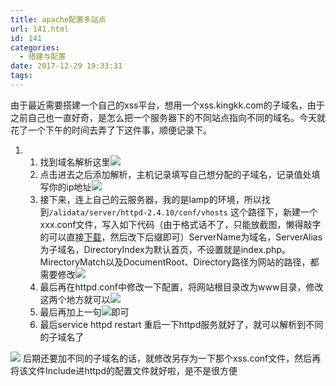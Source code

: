 ```yaml
---
title: apache配置多站点
url: 141.html
id: 141
categories:
  - 搭建与配置
date: 2017-12-29 19:33:31
tags:
---
```


由于最近需要搭建一个自己的xss平台，想用一个xss.kingkk.com的子域名，由于之前自己也一直好奇，是怎么把一个服务器下的不同站点指向不同的域名。今天就花了一个下午的时间去弄了下这件事，顺便记录下。  

1.  1.  找到域名解析这里![](http://blog.kingkk.com/wp-content/uploads/2017/12/c85d3a23c68f4fc57c327d25ea296c61.png)
    2.  点击进去之后添加解析，主机记录填写自己想分配的子域名，记录值处填写你的ip地址![](http://blog.kingkk.com/wp-content/uploads/2017/12/2f9f4962b358123203ae97ba8ba0faa5.png)
    3.  接下来，连上自己的云服务器，我的是lamp的环境，所以找到`/alidata/server/httpd-2.4.10/conf/vhosts` 这个路径下，新建一个xxx.conf文件，写入如下代码（由于格式话不了，只能放截图，懒得敲字的可以直接[下载](http://blog.kingkk.com/wp-content/uploads/2017/12/xss_conf.txt)，然后改下后缀即可）ServerName为域名，ServerAlias为子域名，DirectoryIndex为默认首页，不设置就是index.php。MirectoryMatch以及DocumentRoot、Directory路径为网站的路径，都需要修改![](http://blog.kingkk.com/wp-content/uploads/2017/12/bf19c854beda3dad61376fa7a7e03905.png)
    4.  最后再在httpd.conf中修改一下配置，将网站根目录改为www目录，修改这两个地方就可以![](http://blog.kingkk.com/wp-content/uploads/2017/12/ec346d4fa787c7cdb608a11b28dd05fd.png)
    5.  最后再加上一句![](http://blog.kingkk.com/wp-content/uploads/2017/12/bebcb12c563aa012ca503c4abe560766.png)即可
    6.  最后service httpd restart 重启一下httpd服务就好了，就可以解析到不同的子域名了

![](http://blog.kingkk.com/wp-content/uploads/2017/12/81e11e52eb6f2eae6bd1ca92c6a460c9.png) 后期还要加不同的子域名的话，就修改另存为一下那个xss.conf文件，然后再将该文件Include进httpd的配置文件就好啦，是不是很方便